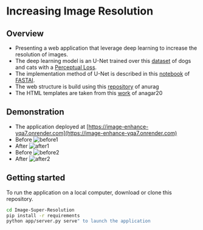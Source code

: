 # Increasing Image Resolution

## Overview 

- Presenting a web application that leverage deep learning to increase the resolution of images.
- The deep learning model is an U-Net trained over this [dataset](https://www.robots.ox.ac.uk/~vgg/data/pets/) of dogs and cats with a [Perceptual Loss](https://arxiv.org/abs/1603.08155).
- The implementation method of U-Net is described in this [notebook](https://github.com/fastai/course-v3/blob/master/nbs/dl1/lesson7-superres.ipynb) of [FASTAI](https://www.fast.ai/).
- The web structure is build using this [repository](https://github.com/feiwu77777/fastai-v3) of anurag
- The HTML templates are taken from this [work](https://github.com/anagar20/Resnet-Image-Classification-Flask-App) of anagar20

## Demonstration
- The application deployed at [https://image-enhance-yqa7.onrender.com](https://image-enhance-yqa7.onrender.com)
- Before
![before1](https://user-images.githubusercontent.com/34350063/68475823-73ec4480-0229-11ea-9f4e-d3cc309f139a.png)
- After
![after1](https://user-images.githubusercontent.com/34350063/68475991-da716280-0229-11ea-9eb4-d3a79d272dc2.png)
- Before
![before2](https://user-images.githubusercontent.com/34350063/68476009-e65d2480-0229-11ea-9ff0-0ab76477fc03.png)
- After
![after2](https://user-images.githubusercontent.com/34350063/68476030-f2e17d00-0229-11ea-882e-87af720df30c.png)


## Getting started

To run the application on a local computer, download or clone this repository.
```bash
cd Image-Super-Resolution
pip install -r requirements 
python app/server.py serve" to launch the application
```

